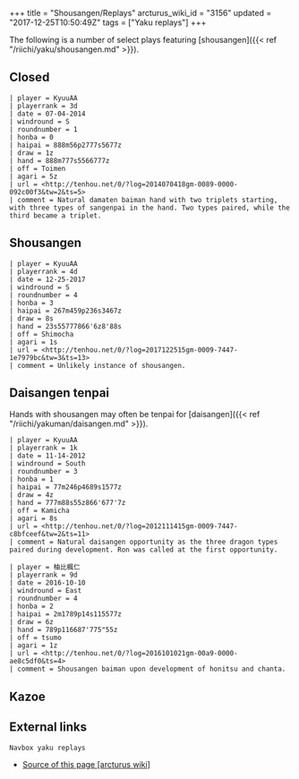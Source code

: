 +++
title = "Shousangen/Replays"
arcturus_wiki_id = "3156"
updated = "2017-12-25T10:50:49Z"
tags = ["Yaku replays"]
+++

The following is a number of select plays featuring
[shousangen]({{< ref "/riichi/yaku/shousangen.md" >}}).

## Closed

```Replay/Tenhou.net|
| player = KyuuAA
| playerrank = 3d
| date = 07-04-2014
| windround = S
| roundnumber = 1
| honba = 0
| haipai = 888m56p2777s5677z
| draw = 1z
| hand = 888m777s5566777z
| off = Toimen
| agari = 5z
| url = <http://tenhou.net/0/?log=2014070418gm-0089-0000-092c00f3&tw=2&ts=5>
| comment = Natural damaten baiman hand with two triplets starting, with three types of sangenpai in the hand. Two types paired, while the third became a triplet.
```

## Shousangen

```Replay/Tenhou.net|
| player = KyuuAA
| playerrank = 4d
| date = 12-25-2017
| windround = S
| roundnumber = 4
| honba = 3
| haipai = 267m459p236s3467z
| draw = 8s
| hand = 23s55777866'6z8'88s
| off = Shimocha
| agari = 1s
| url = <http://tenhou.net/0/?log=2017122515gm-0009-7447-1e7979bc&tw=3&ts=13>
| comment = Unlikely instance of shousangen.
```

## Daisangen tenpai

Hands with shousangen may often be tenpai for
[daisangen]({{< ref "/riichi/yakuman/daisangen.md" >}}).

```Replay/Tenhou.net|
| player = KyuuAA
| playerrank = 1k
| date = 11-14-2012
| windround = South
| roundnumber = 3
| honba = 1
| haipai = 77m246p4689s1577z
| draw = 4z
| hand = 777m88s55z866'677'7z
| off = Kamicha
| agari = 8s
| url = <http://tenhou.net/0/?log=2012111415gm-0009-7447-c8bfceef&tw=2&ts=11>
| comment = Natural daisangen opportunity as the three dragon types paired during development. Ron was called at the first opportunity.
```

```Replay/Tenhou.net|
| player = 柚比楓仁
| playerrank = 9d
| date = 2016-10-10
| windround = East
| roundnumber = 4
| honba = 2
| haipai = 2m1789p14s115577z
| draw = 6z
| hand = 789p116687'775"55z
| off = tsumo
| agari = 1z
| url = <http://tenhou.net/0/?log=2016101021gm-00a9-0000-ae8c5df0&ts=4>
| comment = Shousangen baiman upon development of honitsu and chanta.
```

## Kazoe

## External links

`Navbox yaku replays`

- [Source of this page [arcturus wiki]](http://arcturus.su/wiki/Shousangen/Replays)

